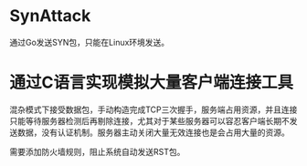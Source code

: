 # SynAttack

通过Go发送SYN包，只能在Linux环境发送。

# 通过C语言实现模拟大量客户端连接工具

混杂模式下接受数据包，手动构造完成TCP三次握手，服务端占用资源，并且连接只能等待服务器检测后再剔除连接，尤其对于某些服务器可以容忍客户端长期不发送数据，没有认证机制。服务器主动关闭大量无效连接也是会占用大量的资源。

需要添加防火墙规则，阻止系统自动发送RST包。